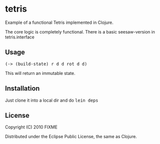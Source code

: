 # tetris

Example of a functional Tetris implemented in Clojure.

The core logic is completely functional.
There is a basic seesaw-version in tetris.interface 

## Usage

<tt>(-> (build-state) r d d rot d d)</tt>

This will return an immutable state.

## Installation

Just clone it into a local dir and do <tt>lein deps</tt>

## License

Copyright (C) 2010 FIXME

Distributed under the Eclipse Public License, the same as Clojure.
